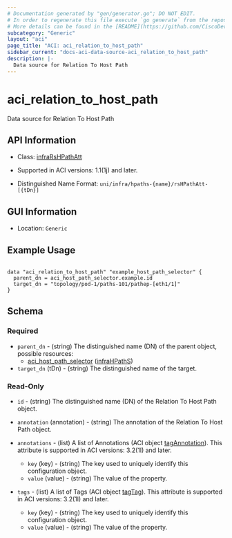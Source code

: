 ```yaml
---
# Documentation generated by "gen/generator.go"; DO NOT EDIT.
# In order to regenerate this file execute `go generate` from the repository root.
# More details can be found in the [README](https://github.com/CiscoDevNet/terraform-provider-aci/blob/master/README.md).
subcategory: "Generic"
layout: "aci"
page_title: "ACI: aci_relation_to_host_path"
sidebar_current: "docs-aci-data-source-aci_relation_to_host_path"
description: |-
  Data source for Relation To Host Path
---
```


# aci_relation_to_host_path #

Data source for Relation To Host Path

## API Information ##

* Class: [infraRsHPathAtt](https://pubhub.devnetcloud.com/media/model-doc-latest/docs/app/index.html#/objects/infraRsHPathAtt/overview)

* Supported in ACI versions: 1.1(1j) and later.

* Distinguished Name Format: `uni/infra/hpaths-{name}/rsHPathAtt-[{tDn}]`

## GUI Information ##

* Location: `Generic`

## Example Usage ##

```hcl

data "aci_relation_to_host_path" "example_host_path_selector" {
  parent_dn = aci_host_path_selector.example.id
  target_dn = "topology/pod-1/paths-101/pathep-[eth1/1]"
}

```

## Schema ##

### Required ###

* `parent_dn` - (string) The distinguished name (DN) of the parent object, possible resources:
  - [aci_host_path_selector](https://registry.terraform.io/providers/CiscoDevNet/aci/latest/docs/resources/host_path_selector) ([infraHPathS](https://pubhub.devnetcloud.com/media/model-doc-latest/docs/app/index.html#/objects/infraHPathS/overview))
* `target_dn` (tDn) - (string) The distinguished name of the target.

### Read-Only ###

* `id` - (string) The distinguished name (DN) of the Relation To Host Path object.
* `annotation` (annotation) - (string) The annotation of the Relation To Host Path object.

* `annotations` - (list) A list of Annotations (ACI object [tagAnnotation](https://pubhub.devnetcloud.com/media/model-doc-latest/docs/app/index.html#/objects/tagAnnotation/overview)). This attribute is supported in ACI versions: 3.2(1l) and later.
  * `key` (key) - (string) The key used to uniquely identify this configuration object.
  * `value` (value) - (string) The value of the property.

* `tags` - (list) A list of Tags (ACI object [tagTag](https://pubhub.devnetcloud.com/media/model-doc-latest/docs/app/index.html#/objects/tagTag/overview)). This attribute is supported in ACI versions: 3.2(1l) and later.
  * `key` (key) - (string) The key used to uniquely identify this configuration object.
  * `value` (value) - (string) The value of the property.
